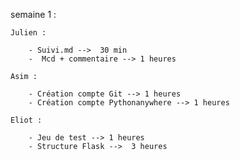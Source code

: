 
semaine 1 :

    Julien :
    
        - Suivi.md -->  30 min
        -  Mcd + commentaire --> 1 heures
        
    Asim :
    
        - Création compte Git --> 1 heures
        - Création compte Pythonanywhere --> 1 heures
        
    Eliot :
    
        - Jeu de test --> 1 heures
        - Structure Flask -->  3 heures

